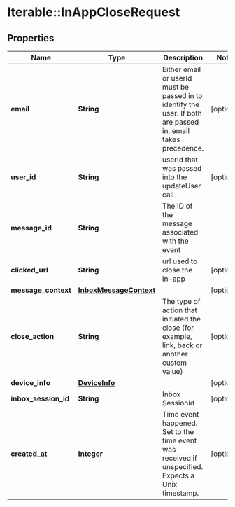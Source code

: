 # Iterable::InAppCloseRequest

## Properties
Name | Type | Description | Notes
------------ | ------------- | ------------- | -------------
**email** | **String** | Either email or userId must be passed in to identify the user. If both are passed in, email takes precedence. | [optional] 
**user_id** | **String** | userId that was passed into the updateUser call | [optional] 
**message_id** | **String** | The ID of the message associated with the event | 
**clicked_url** | **String** | url used to close the in-app | [optional] 
**message_context** | [**InboxMessageContext**](InboxMessageContext.md) |  | [optional] 
**close_action** | **String** | The type of action that initiated the close (for example, link, back or another custom value) | [optional] 
**device_info** | [**DeviceInfo**](DeviceInfo.md) |  | [optional] 
**inbox_session_id** | **String** | Inbox SessionId | [optional] 
**created_at** | **Integer** | Time event happened. Set to the time event was received if unspecified. Expects a Unix timestamp. | [optional] 

